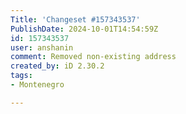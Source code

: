 ```yaml
---
Title: 'Changeset #157343537'
PublishDate: 2024-10-01T14:54:59Z
id: 157343537
user: anshanin
comment: Removed non-existing address
created_by: iD 2.30.2
tags:
- Montenegro

---
```

